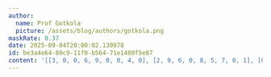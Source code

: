 ```yaml
---
author:
  name: Prof Gotkola
  picture: /assets/blog/authors/gotkola.png
maskRate: 0.37
date: 2025-09-04T20:00:02.130978
id: be3a4e64-89c9-11f0-b564-71e1480f5e87
content: '[[3, 0, 0, 6, 9, 0, 0, 4, 0], [2, 9, 6, 0, 8, 5, 7, 0, 1], [0, 4, 1, 7, 2, 3, 0, 9, 6], [0, 0, 5, 2, 0, 0, 3, 0, 8], [4, 0, 0, 3, 0, 8, 0, 0, 9], [8, 1, 0, 9, 7, 6, 4, 2, 5], [0, 0, 0, 8, 3, 2, 6, 0, 4], [1, 3, 0, 5, 6, 9, 2, 8, 0], [6, 2, 8, 1, 4, 0, 0, 0, 3]]'
---
```


